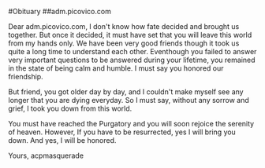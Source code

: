 #Obituary
##adm.picovico.com

Dear adm.picovico.com, 
I don't know how fate decided and brought us together. But once it decided, it must have set that you will leave this world from my hands only. We have been very good friends though it took us quite a long time to understand each other. Eventhough you failed to answer very important questions to be answered during your lifetime, you remained in the state of being calm and humble. I must say you honored our friendship.

But friend, you got older day by day, and I couldn't make myself see any longer that you are dying everyday. So I must say, without any sorrow and grief, I took you down from this world. 

You must have reached the Purgatory and you will soon rejoice the serenity of heaven. However, If you have to be resurrected, yes I will bring you down. And yes, I will be honored.

Yours,
acpmasquerade


